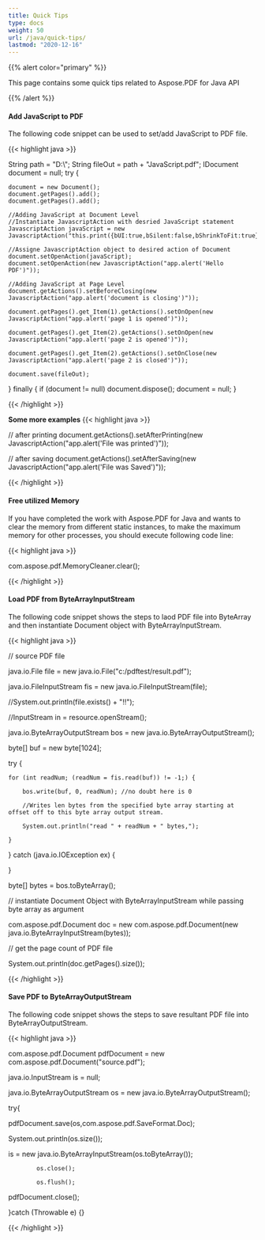 ```yaml
---
title: Quick Tips
type: docs
weight: 50
url: /java/quick-tips/
lastmod: "2020-12-16"
---
```


{{% alert color="primary" %}}

This page contains some quick tips related to Aspose.PDF for Java API

{{% /alert %}}
#### **Add JavaScript to PDF**
The following code snippet can be used to set/add JavaScript to PDF file.

{{< highlight java >}}

String path = "D:\\";
String fileOut = path + "JavaScript.pdf";
IDocument document = null;
try
{

    document = new Document();
    document.getPages().add();
    document.getPages().add();

    //Adding JavaScript at Document Level
    //Instantiate JavascriptAction with desried JavaScript statement
    JavascriptAction javaScript = new JavascriptAction("this.print({bUI:true,bSilent:false,bShrinkToFit:true});");

    //Assigne JavascriptAction object to desired action of Document
    document.setOpenAction(javaScript);
    document.setOpenAction(new JavascriptAction("app.alert('Hello PDF')"));
   
    //Adding JavaScript at Page Level
    document.getActions().setBeforeClosing(new JavascriptAction("app.alert('document is closing')"));
   
    document.getPages().get_Item(1).getActions().setOnOpen(new JavascriptAction("app.alert('page 1 is opened')"));

    document.getPages().get_Item(2).getActions().setOnOpen(new JavascriptAction("app.alert('page 2 is opened')"));

    document.getPages().get_Item(2).getActions().setOnClose(new JavascriptAction("app.alert('page 2 is closed')"));

    document.save(fileOut);

}
finally { if (document != null) document.dispose(); document = null; }

{{< /highlight >}}

**Some more examples**
{{< highlight java >}}

// after printing
document.getActions().setAfterPrinting(new JavascriptAction("app.alert('File was printed')"));

// after saving
document.getActions().setAfterSaving(new JavascriptAction("app.alert('File was Saved')"));


{{< /highlight >}}

#### **Free utilized Memory**
If you have completed the work with Aspose.PDF for Java and wants to clear the memory from different static instances,
to make the maximum memory for other processes, you should execute following code line:

{{< highlight java >}}

 com.aspose.pdf.MemoryCleaner.clear();

{{< /highlight >}}
#### **Load PDF from ByteArrayInputStream**
The following code snippet shows the steps to laod PDF file into ByteArray and then instantiate Document object with ByteArrayInputStream.

{{< highlight java >}}

 // source PDF file

java.io.File file = new java.io.File("c:/pdftest/result.pdf");

java.io.FileInputStream fis = new java.io.FileInputStream(file);

//System.out.println(file.exists() + "!!");

//InputStream in = resource.openStream();

java.io.ByteArrayOutputStream bos = new java.io.ByteArrayOutputStream();

byte[] buf = new byte[1024];

try {

    for (int readNum; (readNum = fis.read(buf)) != -1;) {

        bos.write(buf, 0, readNum); //no doubt here is 0

        //Writes len bytes from the specified byte array starting at offset off to this byte array output stream.

        System.out.println("read " + readNum + " bytes,");

    }

} catch (java.io.IOException ex) {



}

byte[] bytes = bos.toByteArray();

// instantiate Document Object with ByteArrayInputStream while passing byte array as argument

com.aspose.pdf.Document doc = new 	com.aspose.pdf.Document(new java.io.ByteArrayInputStream(bytes));

// get the page count of PDF file

 System.out.println(doc.getPages().size());

{{< /highlight >}}
#### **Save PDF to ByteArrayOutputStream**
The following code snippet shows the steps to save resultant PDF file into ByteArrayOutputStream.

{{< highlight java >}}

 com.aspose.pdf.Document pdfDocument = new 	com.aspose.pdf.Document("source.pdf");

java.io.InputStream is = null;

java.io.ByteArrayOutputStream os = new java.io.ByteArrayOutputStream();

try{

pdfDocument.save(os,com.aspose.pdf.SaveFormat.Doc);

System.out.println(os.size());

is = new java.io.ByteArrayInputStream(os.toByteArray());

            os.close();

            os.flush();

pdfDocument.close();

}catch (Throwable e) {}

{{< /highlight >}}
